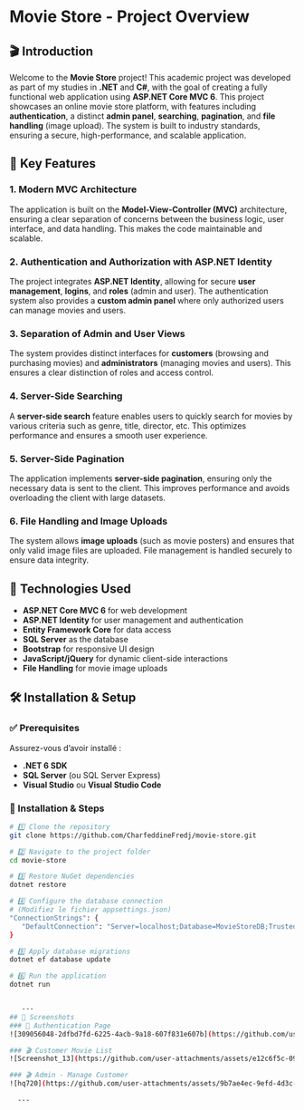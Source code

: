 # Movie Store - Project Overview

## 🎬 Introduction

Welcome to the **Movie Store** project! This academic project was developed as part of my studies in **.NET** and **C#**, with the goal of creating a fully functional web application using **ASP.NET Core MVC 6**. This project showcases an online movie store platform, with features including **authentication**, a distinct **admin panel**, **searching**, **pagination**, and **file handling** (image upload). The system is built to industry standards, ensuring a secure, high-performance, and scalable application.

## 🚀 Key Features

### 1. **Modern MVC Architecture**
The application is built on the **Model-View-Controller (MVC)** architecture, ensuring a clear separation of concerns between the business logic, user interface, and data handling. This makes the code maintainable and scalable.

### 2. **Authentication and Authorization with ASP.NET Identity**
The project integrates **ASP.NET Identity**, allowing for secure **user management**, **logins**, and **roles** (admin and user). The authentication system also provides a **custom admin panel** where only authorized users can manage movies and users.

### 3. **Separation of Admin and User Views**
The system provides distinct interfaces for **customers** (browsing and purchasing movies) and **administrators** (managing movies and users). This ensures a clear distinction of roles and access control.

### 4. **Server-Side Searching**
A **server-side search** feature enables users to quickly search for movies by various criteria such as genre, title, director, etc. This optimizes performance and ensures a smooth user experience.

### 5. **Server-Side Pagination**
The application implements **server-side pagination**, ensuring only the necessary data is sent to the client. This improves performance and avoids overloading the client with large datasets.

### 6. **File Handling and Image Uploads**
The system allows **image uploads** (such as movie posters) and ensures that only valid image files are uploaded. File management is handled securely to ensure data integrity.

## 🔧 Technologies Used

- **ASP.NET Core MVC 6** for web development
- **ASP.NET Identity** for user management and authentication
- **Entity Framework Core** for data access
- **SQL Server** as the database
- **Bootstrap** for responsive UI design
- **JavaScript/jQuery** for dynamic client-side interactions
- **File Handling** for movie image uploads

## 🛠️ Installation & Setup

### ✅ Prerequisites  
Assurez-vous d’avoir installé :  
- **.NET 6 SDK**  
- **SQL Server** (ou SQL Server Express)  
- **Visual Studio** ou **Visual Studio Code**  

### 📌 Installation & Steps  

```bash
# 1️⃣ Clone the repository  
git clone https://github.com/CharfeddineFredj/movie-store.git  

# 2️⃣ Navigate to the project folder  
cd movie-store  

# 3️⃣ Restore NuGet dependencies  
dotnet restore  

# 4️⃣ Configure the database connection  
# (Modifiez le fichier appsettings.json)  
"ConnectionStrings": {  
   "DefaultConnection": "Server=localhost;Database=MovieStoreDB;Trusted_Connection=True;"  
}  

# 5️⃣ Apply database migrations  
dotnet ef database update  

# 6️⃣ Run the application  
dotnet run  


   ---
## 📸 Screenshots
### 🔑 Authentication Page
![309056048-2dfbd7fd-6225-4acb-9a18-607f831e607b](https://github.com/user-attachments/assets/365ebfce-c7ac-4406-acc0-1c85c922a85c)

### 🎬 Customer Movie List
![Screenshot_13](https://github.com/user-attachments/assets/e12c6f5c-0944-47bb-8d2f-6d711d7e2984)

### 🎬 Admin - Manage Customer
![hq720](https://github.com/user-attachments/assets/9b7ae4ec-9efd-4d3c-b22b-f8bbd172445e)

  ---



